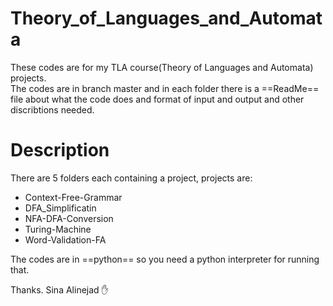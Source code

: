 # Theory_of_Languages_and_Automata
These codes are for my TLA course(Theory of Languages and Automata) projects.  
The codes are in branch master and in each folder there is a ==ReadMe== file about what the code does and format of input and output and other discribtions needed.  
# Description
There are 5 folders each containing a project, projects are:
- Context-Free-Grammar  
- DFA_Simplificatin  
- NFA-DFA-Conversion
- Turing-Machine  
- Word-Validation-FA  


The codes are in ==python== so you need a python interpreter for running that.

Thanks.
Sina Alinejad :raised_hand:
